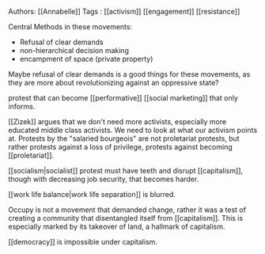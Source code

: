 Authors: [[Annabelle]]
Tags   : [[activism]] [[engagement]] [[resistance]]

Central Methods in these movements:

 - Refusal of clear demands
 - non-hierarchical decision making
 - encampment of space (private property)

Maybe refusal of clear demands is a good things for these movements, as they are more about revolutionizing against an oppressive state?

protest that can become [[performative]] [[social marketing]] that only informs.

[[Zizek]] argues that we don't need more activists, especially more educated middle class activists. We need to look at what our activism points at. Protests by the "salaried bourgeois" are not proletariat protests, but rather protests against a loss of privilege, protests against becoming [[proletariat]].

[[socialism|socialist]] protest must have teeth and disrupt [[capitalism]], though with decreasing job security, that becomes harder.

[[work life balance|work life separation]] is blurred.

Occupy is not a movement that demanded change, rather it was a test of creating a community that disentangled itself from [[capitalism]]. This is especially marked by its takeover of land, a hallmark of capitalism.

[[democracy]] is impossible under capitalism.
